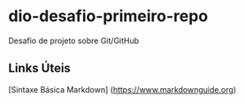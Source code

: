 # dio-desafio-primeiro-repo
Desafio de projeto sobre Git/GitHub
## Links Úteis 
[Sintaxe Básica Markdown] (https://www.markdownguide.org)

